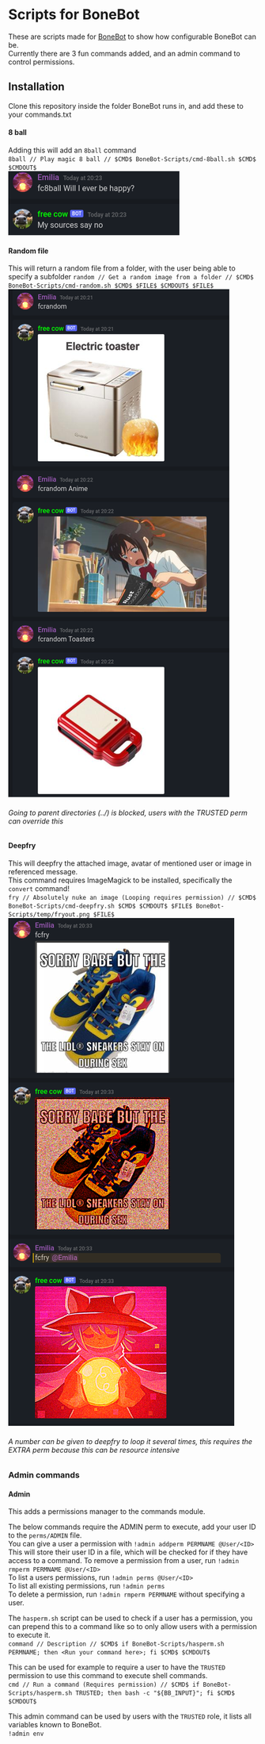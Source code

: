 # Scripts for BoneBot
These are scripts made for [BoneBot](https://github.com/jeremynoesen/BoneBot) to show how configurable BoneBot can be.  
Currently there are 3 fun commands added, and an admin command to control permissions.  

## Installation
Clone this repository inside the folder BoneBot runs in, and add these to your commands.txt  

#### 8 ball
Adding this will add an `8ball` command  
`8ball // Play magic 8 ball // $CMD$ BoneBot-Scripts/cmd-8ball.sh $CMD$ $CMDOUT$`  
![8ball](img/8ball.png)  

#### Random file
This will return a random file from a folder, with the user being able to specify a subfolder 
`random // Get a random image from a folder // $CMD$ BoneBot-Scripts/cmd-random.sh $CMD$ $FILE$ $CMDOUT$ $FILE$`  
![8ball](img/random.png)  

###### Going to parent directories (../) is blocked, users with the TRUSTED perm can override this

#### Deepfry
This will deepfry the attached image, avatar of mentioned user or image in referenced message.  
This command requires ImageMagick to be installed, specifically the `convert` command!  
`fry // Absolutely nuke an image (Looping requires permission) // $CMD$ BoneBot-Scripts/cmd-deepfry.sh $CMD$ $CMDOUT$ $FILE$ BoneBot-Scripts/temp/fryout.png $FILE$`  
![deepfry](img/deepfry.png)

###### A number can be given to deepfry to loop it several times, this requires the EXTRA perm because this can be resource intensive

### Admin commands

#### Admin
This adds a permissions manager to the commands module.  

The below commands require the ADMIN perm to execute, add your user ID to the `perms/ADMIN` file.  
You can give a user a permission with `!admin addperm PERMNAME @User/<ID>`  
This will store their user ID in a file, which will be checked for if they have access to a command.
To remove a permission from a user, run `!admin rmperm PERMNAME @User/<ID>`  
To list a users permissions, run `!admin perms @User/<ID>`  
To list all existing permissions, run `!admin perms`  
To delete a permission, run `!admin rmperm PERMNAME` without specifying a user.  

The `hasperm.sh` script can be used to check if a user has a permission, you can prepend this to a command like so to only allow users with a permission to execute it.  
`command // Description // $CMD$ if BoneBot-Scripts/hasperm.sh PERMNAME; then <Run your command here>; fi $CMD$ $CMDOUT$`  

This can be used for example to require a user to have the `TRUSTED` permission to use this command to execute shell commands.  
`cmd // Run a command (Requires permission) // $CMD$ if BoneBot-Scripts/hasperm.sh TRUSTED; then bash -c "${BB_INPUT}"; fi $CMD$ $CMDOUT$`  

This admin command can be used by users with the `TRUSTED` role, it lists all variables known to BoneBot.  
`!admin env`  
